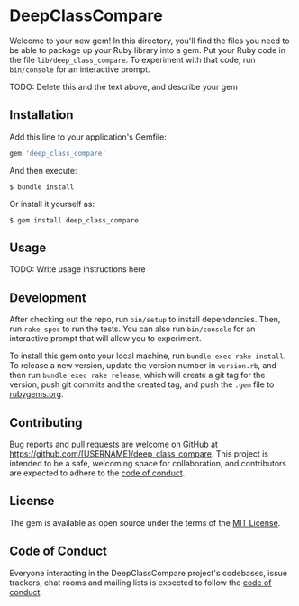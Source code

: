 # DeepClassCompare

Welcome to your new gem! In this directory, you'll find the files you need to be able to package up your Ruby library into a gem. Put your Ruby code in the file `lib/deep_class_compare`. To experiment with that code, run `bin/console` for an interactive prompt.

TODO: Delete this and the text above, and describe your gem

## Installation

Add this line to your application's Gemfile:

```ruby
gem 'deep_class_compare'
```

And then execute:

    $ bundle install

Or install it yourself as:

    $ gem install deep_class_compare

## Usage

TODO: Write usage instructions here

## Development

After checking out the repo, run `bin/setup` to install dependencies. Then, run `rake spec` to run the tests. You can also run `bin/console` for an interactive prompt that will allow you to experiment.

To install this gem onto your local machine, run `bundle exec rake install`. To release a new version, update the version number in `version.rb`, and then run `bundle exec rake release`, which will create a git tag for the version, push git commits and the created tag, and push the `.gem` file to [rubygems.org](https://rubygems.org).

## Contributing

Bug reports and pull requests are welcome on GitHub at https://github.com/[USERNAME]/deep_class_compare. This project is intended to be a safe, welcoming space for collaboration, and contributors are expected to adhere to the [code of conduct](https://github.com/[USERNAME]/deep_class_compare/blob/master/CODE_OF_CONDUCT.md).

## License

The gem is available as open source under the terms of the [MIT License](https://opensource.org/licenses/MIT).

## Code of Conduct

Everyone interacting in the DeepClassCompare project's codebases, issue trackers, chat rooms and mailing lists is expected to follow the [code of conduct](https://github.com/[USERNAME]/deep_class_compare/blob/master/CODE_OF_CONDUCT.md).
